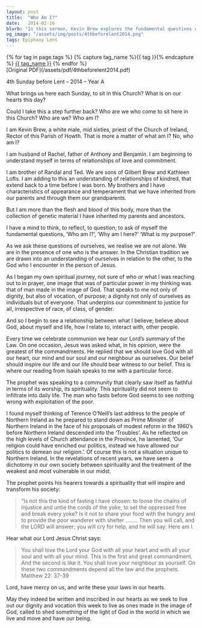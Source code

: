 ```yaml
---
layout: post
title:  "Who Am I?"
date:   2014-02-16
blurb: "In this sermon, Kevin Brew explores the fundamental questions of identity, purpose, and our relationship with God. He emphasizes the importance of understanding ourselves in relation to God and others, and the need for our spirituality to inspire and transform our daily lives. The sermon calls for justice, love, and mercy, and the need to live out our dignity and vocation as ones made in the image of God."
og_image: "/assets/img/posts/4thbeforelent2014.png"
tags: Epiphany Lent
---    
```

<div class="tag-pills">
  {% for tag in page.tags %}
    {% capture tag_name %}{{ tag }}{% endcapture %}
    <a href="{{ site.baseurl }}/tag/{{ tag_name | slugify }}" class="tag-pill">{{ tag_name }}</a>
  {% endfor %}
</div>
[Original PDF](/assets/pdf/4thbeforelent2014.pdf)

4th Sunday before Lent – 2014 – Year A

What brings us here each Sunday, to sit in this Church? What is on our hearts this day?

Could I take this a step further back? Who are we who come to sit here in this Church? Who are we? Who am I?

I am Kevin Brew, a white male, mid sixties, priest of the Church of Ireland, Rector of this Parish of Howth. That is more a matter of what am I? No, who am I?

I am husband of Rachel, father of Anthony and Benjamin. I am beginning to understand myself in terms of relationships of love and commitment.

I am brother of Randal and Ted. We are sons of Gilbert Brew and Kathleen Lofts. I am adding to this an understanding of relationships of kindred, that extend back to a time before I was born. My brothers and I have characteristics of appearance and temperament that we have inherited from our parents and through them our grandparents.

But I am more than the flesh and blood of this body, more than the collection of genetic material I have inherited my parents and ancestors.

I have a mind to think, to reflect, to question; to ask of myself the fundamental questions, ‘Who am I?’, ‘Why am I here?’ ‘What is my purpose?’

As we ask these questions of ourselves, we realise we are not alone. We are in the presence of one who is the answer. In the Christian tradition we are drawn into an understanding of ourselves in relation to the other, to the God who I encounter in the person of Jesus.

As I began my own spiritual journey, not sure of who or what I was reaching out to in prayer, one image that was of particular power in my thinking was that of man made in the image of God. That speaks to me not only of dignity, but also of vocation, of purpose; a dignity not only of ourselves as individuals but of everyone. That underpins our commitment to justice for all, irrespective of race, of class, of gender.

And so I begin to see a relationship between what I believe; believe about God, about myself and life, how I relate to, interact with, other people.

Every time we celebrate communion we hear our Lord’s summary of the Law. On one occasion, Jesus was asked what, in his opinion, were the greatest of the commandments. He replied that we should love God with all our heart, our mind and our soul and our neighbour as ourselves. Our belief should inspire our life and our life should bear witness to our belief. This is where our reading from Isaiah speaks to me with a particular force.

The prophet was speaking to a community that clearly saw itself as faithful in terms of its worship, its spirituality. This spirituality did not seem to infiltrate into daily life. The man who fasts before God seems to see nothing wrong with exploitation of the poor.

I found myself thinking of Terence O’Neill’s last address to the people of Northern Ireland as he prepared to stand down as Prime Minister of Northern Ireland in the face of his proposals of modest reform in the 1960’s before Northern Ireland descended into the ‘Troubles’. As he reflected on the high levels of Church attendance in the Province, he lamented, ‘Our religion could have enriched our politics, instead we have allowed our politics to demean our religion.’. Of course this is not a situation unique to Northern Ireland. In the revelations of recent years, we have seen a dichotomy in our own society between spirituality and the treatment of the weakest and most vulnerable in our midst.

The prophet points his hearers towards a spirituality that will inspire and transform his society:

> “Is not this the kind of fasting I have chosen:
> to loose the chains of injustice
> and untie the cords of the yoke,
> to set the oppressed free
> and break every yoke?
> Is it not to share your food with the hungry
> and to provide the poor wanderer with shelter
> ……..
> Then you will call, and the LORD will answer;
> you will cry for help, and he will say: Here am I.

Hear what our Lord Jesus Christ says:

> You shall love the Lord your God with all your heart and with all your soul and with all your mind.
> This is the first and great commandment.
> And the second is like it.
> You shall love your neighbour as yourself.
> On these two commandments depend all the law and the prophets. Matthew 22: 37-39

Lord, have mercy on us, and write these your laws in our hearts.

May they indeed be written and inscribed in our hearts as we seek to live out our dignity and vocation this week to live as ones made in the image of God, called to shed something of the light of God in the world in which we live and move and have our being.
